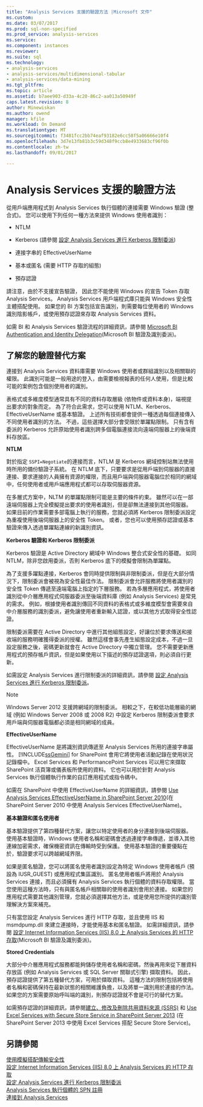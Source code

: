 ```yaml
---
title: "Analysis Services 支援的驗證方法 |Microsoft 文件"
ms.custom: 
ms.date: 03/07/2017
ms.prod: sql-non-specified
ms.prod_service: analysis-services
ms.service: 
ms.component: instances
ms.reviewer: 
ms.suite: sql
ms.technology:
- analysis-services
- analysis-services/multidimensional-tabular
- analysis-services/data-mining
ms.tgt_pltfrm: 
ms.topic: article
ms.assetid: b7aee903-d33a-4c20-86c2-aa013a50949f
caps.latest.revision: 8
author: Minewiskan
ms.author: owend
manager: kfile
ms.workload: On Demand
ms.translationtype: MT
ms.sourcegitcommit: f3481fcc2bb74eaf93182e6cc58f5a06666e10f4
ms.openlocfilehash: 3d7e13fb81b3c59d348f9ccb8e4933683cf96f0b
ms.contentlocale: zh-tw
ms.lasthandoff: 09/01/2017

---
```

# <a name="authentication-methodologies-supported-by-analysis-services"></a>Analysis Services 支援的驗證方法
  從用戶端應用程式到 Analysis Services 執行個體的連接需要 Windows 驗證 (整合式)。 您可以使用下列任何一種方法來提供 Windows 使用者識別：  
  
-   NTLM  
  
-   Kerberos (請參閱 [設定 Analysis Services 進行 Kerberos 限制委派](../../analysis-services/instances/configure-analysis-services-for-kerberos-constrained-delegation.md))  
  
-   連接字串的 EffectiveUserName  
  
-   基本或匿名 (需要 HTTP 存取的組態)  
  
-   預存認證  
  
 請注意，由於不支援宣告驗證， 因此您不能使用 Windows 的宣告 Token 存取 Analysis Services。 Analysis Services 用戶端程式庫只能與 Windows 安全性主體搭配使用。 如果您的 BI 方案包括宣告識別，則需要每位使用者的 Windows 識別陰影帳戶，或使用預存認證來存取 Analysis Services 資料。  
  
 如需 BI 和 Analysis Services 驗證流程的詳細資訊，請參閱 [Microsoft BI Authentication and Identity Delegation](http://go.microsoft.com/fwlink/?LinkID=286576)(Microsoft BI 驗證及識別委派)。  
  
##  <a name="bkmk_auth"></a> 了解您的驗證替代方案  
 連接到 Analysis Services 資料庫需要 Windows 使用者或群組識別以及相關聯的權限。 此識別可能是一般用途的登入，由需要檢視報表的任何人使用，但是比較可能的案例包含個別使用者的識別。  
  
 表格式或多維度模型通常具有不同的資料存取層級 (依物件或資料本身)，端視提出要求的對象而定。 為了符合此需求，您可以使用 NTLM、Kerberos、EffectiveUserName 或基本驗證。 上述所有技術都會提供一種透過每個連接傳入不同使用者識別的方法。 不過，這些選擇大部分會受限於單躍點限制。 只有含有委派的 Kerberos 允許原始使用者識別跨多個電腦連接流向遠端伺服器上的後端資料存放區。  
  
 **NTLM**  
  
 對於指定 `SSPI=Negotiate`的連接而言，NTLM 是 Kerberos 網域控制站無法使用時所用的備份驗證子系統。 在 NTLM 底下，只要要求是從用戶端到伺服器的直接連接、要求連接的人員擁有資源的權限，而且用戶端與伺服器電腦位於相同的網域中，任何使用者或用戶端應用程式都可以存取伺服器資源。  
  
 在多層式方案中，NLTM 的單躍點限制可能是主要的條件約束。 雖然可以在一部遠端伺服器上完全模擬提出要求的使用者識別，但是卻無法連接到其他伺服器。 如果目前的作業需要多部電腦上執行的服務，您就必須將 Kerberos 限制委派設定為重複使用後端伺服器上的安全性 Token。 或者，您也可以使用預存認證或基本驗證來傳入透過單躍點連線的新識別資訊。  
  
 **Kerberos 驗證和 Kerberos 限制委派**  
  
 Kerberos 驗證是 Active Directory 網域中 Windows 整合式安全性的基礎。 如同 NTLM，除非您啟用委派，否則 Kerberos 底下的模擬會限制為單躍點。  
  
 為了支援多躍點連接，Kerberos 會同時提供限制與非限制委派，但是在大部分情況下，限制委派會被視為安全性最佳作法。 限制委派會允許服務將使用者識別的安全性 Token 傳遞至遠端電腦上指定的下層服務。 若為多層應用程式，將使用者識別從中介層應用程式伺服器委派至後端資料庫 (例如 Analysis Services) 是常見的需求。 例如，根據使用者識別傳回不同資料的表格式或多維度模型會需要來自中介層服務的識別委派，避免讓使用者重新輸入認證，或以其他方式取得安全性認證。  
  
 限制委派需要在 Active Directory 中進行其他組態設定，好讓位於要求傳送和接收端的服務明確獲得委派的授權。 雖然這樣會事先產生組態設定成本，不過一旦設定服務之後，密碼更新就會在 Active Directory 中獨立管理。 您不需要更新應用程式的預存帳戶資訊，但是如果使用以下描述的預存認證選項，則必須自行更新。  
  
 如需設定 Analysis Services 進行限制委派的詳細資訊，請參閱 [設定 Analysis Services 進行 Kerberos 限制委派](../../analysis-services/instances/configure-analysis-services-for-kerberos-constrained-delegation.md)。  
  
> [!NOTE]  
>  Windows Server 2012 支援跨網域的限制委派。 相較之下，在較低功能層級的網域 (例如 Windows Server 2008 或 2008 R2) 中設定 Kerberos 限制委派會要求用戶端與伺服器電腦都必須是相同網域的成員。  
  
 **EffectiveUserName**  
  
 EffectiveUserName 是將識別資訊傳遞至 Analysis Services 所用的連接字串屬性。 [!INCLUDE[ssGemini](../../includes/ssgemini-md.md)] for SharePoint 會用它將使用者活動記錄在使用狀況記錄檔中。 Excel Services 和 PerformancePoint Services 可以用它來擷取 SharePoint 活頁簿或儀表板所使用的資料。 它也可以用於針對 Analysis Services 執行個體執行作業的自訂應用程式或指令碼中。  
  
 如需在 SharePoint 中使用 EffectiveUserName 的詳細資訊，請參閱 [Use Analysis Services EffectiveUserName in SharePoint Server 2010](http://go.microsoft.com/fwlink/?LinkId=311905)(在 SharePoint Server 2010 中使用 Analysis Services EffectiveUserName)。  
  
 **基本驗證和匿名使用者**  
  
 基本驗證提供了第四種替代方案，讓您以特定使用者的身分連接到後端伺服器。 使用基本驗證時，Windows 使用者名稱和密碼會透過連接字串傳遞，並導入其他連線加密需求，確保機密資訊在傳輸時受到保護。 使用基本驗證的重要優點在於，驗證要求可以跨越網域界限。  
  
 如果是匿名驗證，您可以將匿名使用者識別設定為特定 Windows 使用者帳戶 (預設為 IUSR_GUEST) 或應用程式集區識別。 匿名使用者帳戶將用於 Analysis Services 連接，而且必須擁有 Analysis Services 執行個體的資料存取權限。 當您使用這種方法時，只有與匿名帳戶相關聯的使用者識別會用於連接。 如果您的應用程式需要其他識別管理，您就必須選擇其他方法，或是使用您所提供的識別管理解決方案來補充。  
  
 只有當您設定 Analysis Services 進行 HTTP 存取，並且使用 IIS 和 msmdpump.dll 來建立連接時，才能使用基本和匿名驗證。 如需詳細資訊，請參閱 [設定 Internet Information Services &#40;IIS&#41; 8.0 上 Analysis Services 的 HTTP 存取](../../analysis-services/instances/configure-http-access-to-analysis-services-on-iis-8-0.md)(Microsoft BI 驗證及識別委派)。  
  
 **Stored Credentials**  
  
 大部分中介層應用程式服務都能夠儲存使用者名稱和密碼，然後再用來從下層資料存放區 (例如 Analysis Services 或 SQL Server 關聯式引擎) 擷取資料。 因此，預存認證提供了第五種替代方案，可用於擷取資料。 這種方法的限制包括將使用者名稱和密碼保持在最新狀態的相關維護負擔，以及將單一識別用於連接的作法。 如果您的方案需要原始呼叫端的識別，則預存認證就不會是可行的替代方案。  
  
 如需預存認證的詳細資訊，請參閱[建立、修改及刪除共用資料來源 &#40;SSRS&#41;](../../reporting-services/report-data/create-modify-and-delete-shared-data-sources-ssrs.md) 和 [Use Excel Services with Secure Store Service in SharePoint Server 2013](http://go.microsoft.com/fwlink/?LinkID=309869) (在 SharePoint Server 2013 中使用 Excel Services 搭配 Secure Store Service)。  
  
## <a name="see-also"></a>另請參閱  
 [使用模擬搭配傳輸安全性](http://go.microsoft.com/fwlink/?LinkId=311727)   
 [設定 Internet Information Services &#40;IIS&#41; 8.0 上 Analysis Services 的 HTTP 存取](../../analysis-services/instances/configure-http-access-to-analysis-services-on-iis-8-0.md)   
 [設定 Analysis Services 進行 Kerberos 限制委派](../../analysis-services/instances/configure-analysis-services-for-kerberos-constrained-delegation.md)   
 [Analysis Services 執行個體的 SPN 註冊](../../analysis-services/instances/spn-registration-for-an-analysis-services-instance.md)   
 [連接到 Analysis Services](../../analysis-services/instances/connect-to-analysis-services.md)  
  
  

